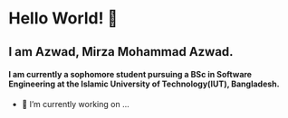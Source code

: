 # Hello World! 👋

## I am Azwad, Mirza Mohammad Azwad. 

#### I am currently a sophomore student pursuing a BSc in Software Engineering at the Islamic University of Technology(IUT), Bangladesh.

- 🔭 I’m currently working on ...
<!--
**mirzaazwad/mirzaazwad** is a ✨ _special_ ✨ repository because its `README.md` (this file) appears on your GitHub profile.

Here are some ideas to get you started:


- 🌱 I’m currently learning ...
- 👯 I’m looking to collaborate on ...
- 🤔 I’m looking for help with ...
- 💬 Ask me about ...
- 📫 How to reach me: ...
- 😄 Pronouns: ...
- ⚡ Fun fact: ...
-->
